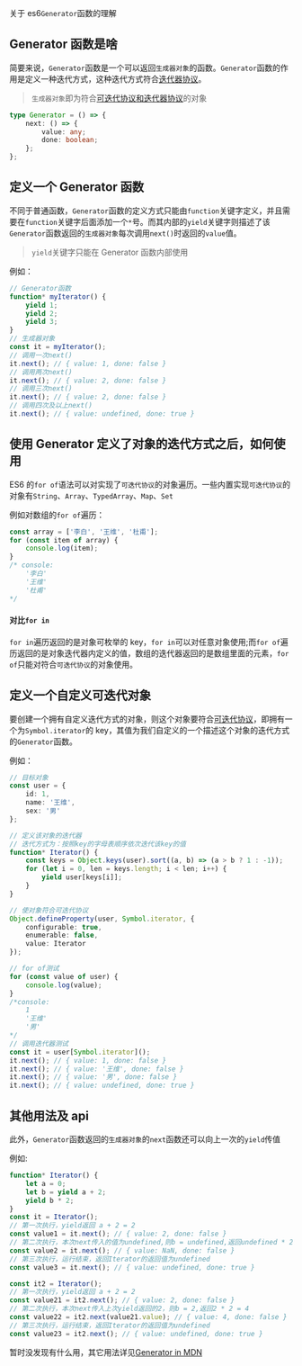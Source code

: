 [tag]: #(es6,Generator,Itereator,javascript,js)
[preview]: #(start)

关于 es6`Generator`函数的理解

[preview]: #(end)

## Generator 函数是啥

简要来说，`Generator`函数是一个可以返回`生成器对象`的函数。`Generator`函数的作用是定义一种迭代方式，这种迭代方式符合[迭代器协议](https://developer.mozilla.org/zh-CN/docs/Web/JavaScript/Reference/Iteration_protocols#iterable)。

> `生成器对象`即为符合[可迭代协议和迭代器协议](https://developer.mozilla.org/zh-CN/docs/Web/JavaScript/Reference/Iteration_protocols#iterable)的对象

```typescript
type Generator = () => {
    next: () => {
        value: any;
        done: boolean;
    };
};
```

## 定义一个 Generator 函数

不同于普通函数，`Generator`函数的定义方式只能由`function`关键字定义，并且需要在`function`关键字后面添加一个`*`号。而其内部的`yield`关键字则描述了该`Generator`函数返回的`生成器对象`每次调用`next()`时返回的`value`值。

> `yield`关键字只能在 Generator 函数内部使用

例如：

```typescript
// Generator函数
function* myIterator() {
    yield 1;
    yield 2;
    yield 3;
}
// 生成器对象
const it = myIterator();
// 调用一次next()
it.next(); // { value: 1, done: false }
// 调用两次next()
it.next(); // { value: 2, done: false }
// 调用三次next()
it.next(); // { value: 2, done: false }
// 调用四次及以上next()
it.next(); // { value: undefined, done: true }
```

## 使用 Generator 定义了对象的迭代方式之后，如何使用

ES6 的`for of`语法可以对实现了`可迭代协议`的对象遍历。一些内置实现`可迭代协议`的对象有`String`、`Array`、`TypedArray`、`Map`、`Set`

例如对数组的`for of`遍历：

```typescript
const array = ['李白', '王维', '杜甫'];
for (const item of array) {
    console.log(item);
}
/* console:
    '李白'
    '王维'
    '杜甫'
*/
```

#### 对比`for in`

`for in`遍历返回的是对象可枚举的 key，`for in`可以对任意对象使用;而`for of`遍历返回的是对象迭代器内定义的值，数组的迭代器返回的是数组里面的元素，`for of`只能对符合`可迭代协议`的对象使用。

## 定义一个自定义可迭代对象

要创建一个拥有自定义迭代方式的对象，则这个对象要符合[可迭代协议](https://developer.mozilla.org/zh-CN/docs/Web/JavaScript/Reference/Iteration_protocols#iterable)，即拥有一个为`Symbol.iterator`的 key，其值为我们自定义的一个描述这个对象的迭代方式的`Generator`函数。

例如：

```typescript
// 目标对象
const user = {
    id: 1,
    name: '王维',
    sex: '男'
};

// 定义该对象的迭代器
// 迭代方式为：按照key的字母表顺序依次迭代该key的值
function* Iterator() {
    const keys = Object.keys(user).sort((a, b) => (a > b ? 1 : -1));
    for (let i = 0, len = keys.length; i < len; i++) {
        yield user[keys[i]];
    }
}

// 使对象符合可迭代协议
Object.defineProperty(user, Symbol.iterator, {
    configurable: true,
    enumerable: false,
    value: Iterator
});

// for of测试
for (const value of user) {
    console.log(value);
}
/*console:
    1
    '王维'
    '男'
*/
// 调用迭代器测试
const it = user[Symbol.iterator]();
it.next(); // { value: 1, done: false }
it.next(); // { value: '王维', done: false }
it.next(); // { value: '男', done: false }
it.next(); // { value: undefined, done: true }
```

## 其他用法及 api

此外，`Generator`函数返回的`生成器对象`的`next`函数还可以向上一次的`yield`传值

例如:

```typescript
function* Iterator() {
    let a = 0;
    let b = yield a + 2;
    yield b * 2;
}
const it = Iterator();
// 第一次执行，yield返回 a + 2 = 2
const value1 = it.next(); // { value: 2, done: false }
// 第二次执行，本次next传入的值为undefined,则b = undefined,返回undefined * 2 = NaN
const value2 = it.next(); // { value: NaN, done: false }
// 第三次执行，运行结束，返回Iterator的返回值为undefined
const value3 = it.next(); // { value: undefined, done: true }

const it2 = Iterator();
// 第一次执行，yield返回 a + 2 = 2
const value21 = it2.next(); // { value: 2, done: false }
// 第二次执行，本次next传入上次yield返回的2，则b = 2,返回2 * 2 = 4
const value22 = it2.next(value21.value); // { value: 4, done: false }
// 第三次执行，运行结束，返回Iterator的返回值为undefined
const value23 = it2.next(); // { value: undefined, done: true }
```

暂时没发现有什么用，其它用法详见[Generator in MDN](https://developer.mozilla.org/zh-CN/docs/Web/JavaScript/Reference/Global_Objects/Generator)
